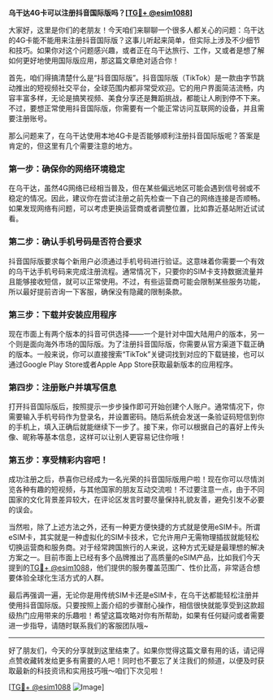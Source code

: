 **乌干达4G卡可以注册抖音国际版吗？[[TG💪+ @esim1088](https://t.me/s/esim1088)]**

大家好，这里是你们的老朋友！今天咱们来聊聊一个很多人都关心的问题：乌干达的4G卡能不能用来注册抖音国际版？这事儿听起来简单，但实际上涉及不少细节和技巧。如果你对这个问题感兴趣，或者正在乌干达旅行、工作，又或者是想了解如何更好地使用国际版应用，那这篇文章绝对适合你！

首先，咱们得搞清楚什么是“抖音国际版”。抖音国际版（TikTok）是一款由字节跳动推出的短视频社交平台，全球范围内都非常受欢迎。它的用户界面简洁流畅，内容丰富多样，无论是搞笑视频、美食分享还是舞蹈挑战，都能让人刷到停不下来。不过，要想正常使用抖音国际版，你需要有一个能正常访问互联网的设备，并且需要注册账号。

那么问题来了，在乌干达使用本地4G卡是否能够顺利注册抖音国际版呢？答案是肯定的，但这里有几个需要注意的地方。

### **第一步：确保你的网络环境稳定**
在乌干达，虽然4G网络已经相当普及，但在某些偏远地区可能会遇到信号弱或不稳定的情况。因此，建议你在尝试注册之前先检查一下自己的网络连接是否顺畅。如果发现网络有问题，可以考虑更换运营商或者调整位置，比如靠近基站附近试试看。

### **第二步：确认手机号码是否符合要求**
抖音国际版要求每个新用户必须通过手机号码进行验证。这意味着你需要一个有效的乌干达手机号码来完成注册流程。通常情况下，只要你的SIM卡支持数据流量并且能够接收短信，就可以正常使用。不过，有些运营商可能会限制某些服务功能，所以最好提前咨询一下客服，确保没有隐藏的限制条款。

### **第三步：下载并安装应用程序**
现在市面上有两个版本的抖音可供选择——一个是针对中国大陆用户的版本，另一个则是面向海外市场的国际版。为了注册抖音国际版，你需要从官方渠道下载正确的版本。一般来说，你可以直接搜索“TikTok”关键词找到对应的下载链接，也可以通过Google Play Store或者Apple App Store获取最新版本的应用程序。

### **第四步：注册账户并填写信息**
打开抖音国际版后，按照提示一步步操作即可开始创建个人账户。通常情况下，你需要输入手机号码作为登录名，并设置密码。随后系统会发送一条验证码短信到你的手机上，填入正确后就能继续下一步了。接下来，你可以根据自己的喜好上传头像、昵称等基本信息，这样可以让别人更容易记住你哦！

### **第五步：享受精彩内容吧！**
成功注册之后，恭喜你已经成为一名光荣的抖音国际版用户啦！现在你可以尽情浏览各种有趣的短视频，与其他国家的朋友互动交流啦！不过要注意一点，由于不同国家的文化背景差异较大，在评论区发言时要尽量保持礼貌友善，避免引发不必要的误会。

当然啦，除了上述方法之外，还有一种更方便快捷的方式就是使用eSIM卡。所谓eSIM卡，其实就是一种虚拟化的SIM卡技术，它允许用户无需物理插拔就能轻松切换运营商和服务商。对于经常跨国旅行的人来说，这种方式无疑是最理想的解决方案之一。目前市面上已经有多个品牌推出了高质量的eSIM产品，比如我们今天提到的[TG💪+ @esim1088](https://t.me/s/esim1088)，他们提供的服务覆盖范围广、性价比高，非常适合想要体验全球化生活方式的人群。

最后再强调一遍，无论你是用传统SIM卡还是eSIM卡，在乌干达都能轻松注册并使用抖音国际版。只要按照上面介绍的步骤耐心操作，相信很快就能享受到这款超级热门应用带来的乐趣啦！希望这篇攻略对你有所帮助，如果有任何疑问或者需要进一步指导，请随时联系我们的客服团队哦~

---

好了朋友们，今天的分享就到这里结束了。如果你觉得这篇文章有用的话，请记得点赞收藏转发给更多有需要的人吧！同时也不要忘了关注我们的频道，以便及时获取最新的科技资讯和实用技巧哦～咱们下次见啦！

[[TG💪+ @esim1088](https://t.me/s/esim1088) ![Image](https://i.postimg.cc/4NQfJmqS/Snipaste-2025-05-13-00-14-12.png)]